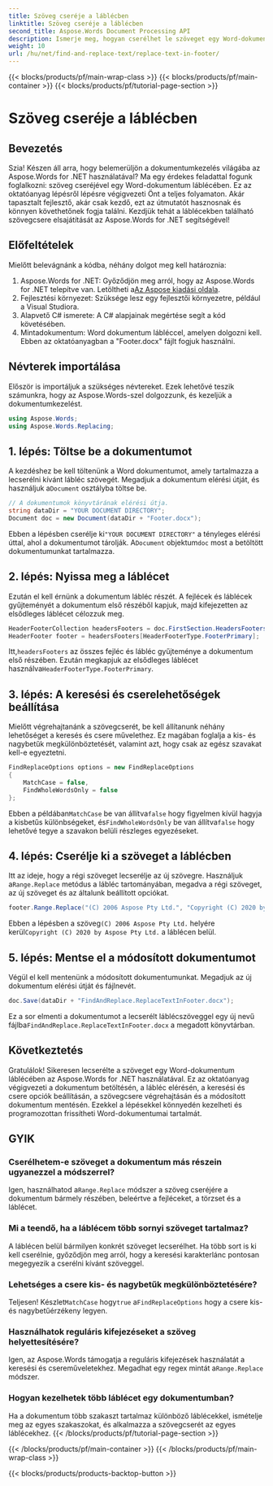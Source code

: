 ```yaml
---
title: Szöveg cseréje a láblécben
linktitle: Szöveg cseréje a láblécben
second_title: Aspose.Words Document Processing API
description: Ismerje meg, hogyan cserélhet le szöveget egy Word-dokumentum láblécében az Aspose.Words for .NET használatával. Kövesse ezt az útmutatót a szövegcsere elsajátításához részletes példákkal.
weight: 10
url: /hu/net/find-and-replace-text/replace-text-in-footer/
---
```


{{< blocks/products/pf/main-wrap-class >}}
{{< blocks/products/pf/main-container >}}
{{< blocks/products/pf/tutorial-page-section >}}

# Szöveg cseréje a láblécben

## Bevezetés

Szia! Készen áll arra, hogy belemerüljön a dokumentumkezelés világába az Aspose.Words for .NET használatával? Ma egy érdekes feladattal fogunk foglalkozni: szöveg cseréjével egy Word-dokumentum láblécében. Ez az oktatóanyag lépésről lépésre végigvezeti Önt a teljes folyamaton. Akár tapasztalt fejlesztő, akár csak kezdő, ezt az útmutatót hasznosnak és könnyen követhetőnek fogja találni. Kezdjük tehát a láblécekben található szövegcsere elsajátítását az Aspose.Words for .NET segítségével!

## Előfeltételek

Mielőtt belevágnánk a kódba, néhány dolgot meg kell határoznia:

1.  Aspose.Words for .NET: Győződjön meg arról, hogy az Aspose.Words for .NET telepítve van. Letöltheti a[Az Aspose kiadási oldala](https://releases.aspose.com/words/net/).
2. Fejlesztési környezet: Szüksége lesz egy fejlesztői környezetre, például a Visual Studiora.
3. Alapvető C# ismerete: A C# alapjainak megértése segít a kód követésében.
4. Mintadokumentum: Word dokumentum lábléccel, amelyen dolgozni kell. Ebben az oktatóanyagban a "Footer.docx" fájlt fogjuk használni.

## Névterek importálása

Először is importáljuk a szükséges névtereket. Ezek lehetővé teszik számunkra, hogy az Aspose.Words-szel dolgozzunk, és kezeljük a dokumentumkezelést.

```csharp
using Aspose.Words;
using Aspose.Words.Replacing;
```

## 1. lépés: Töltse be a dokumentumot

 A kezdéshez be kell töltenünk a Word dokumentumot, amely tartalmazza a lecserélni kívánt lábléc szövegét. Megadjuk a dokumentum elérési útját, és használjuk a`Document` osztályba töltse be.

```csharp
// A dokumentumok könyvtárának elérési útja.
string dataDir = "YOUR DOCUMENT DIRECTORY";
Document doc = new Document(dataDir + "Footer.docx");
```

 Ebben a lépésben cserélje ki`"YOUR DOCUMENT DIRECTORY"` a tényleges elérési úttal, ahol a dokumentumot tárolják. A`Document` objektum`doc` most a betöltött dokumentumunkat tartalmazza.

## 2. lépés: Nyissa meg a láblécet

Ezután el kell érnünk a dokumentum lábléc részét. A fejlécek és láblécek gyűjteményét a dokumentum első részéből kapjuk, majd kifejezetten az elsődleges láblécet célozzuk meg.

```csharp
HeaderFooterCollection headersFooters = doc.FirstSection.HeadersFooters;
HeaderFooter footer = headersFooters[HeaderFooterType.FooterPrimary];
```

 Itt,`headersFooters` az összes fejléc és lábléc gyűjteménye a dokumentum első részében. Ezután megkapjuk az elsődleges láblécet használva`HeaderFooterType.FooterPrimary`.

## 3. lépés: A keresési és cserelehetőségek beállítása

Mielőtt végrehajtanánk a szövegcserét, be kell állítanunk néhány lehetőséget a keresés és csere művelethez. Ez magában foglalja a kis- és nagybetűk megkülönböztetését, valamint azt, hogy csak az egész szavakat kell-e egyeztetni.

```csharp
FindReplaceOptions options = new FindReplaceOptions
{
    MatchCase = false,
    FindWholeWordsOnly = false
};
```

 Ebben a példában`MatchCase` be van állítva`false` hogy figyelmen kívül hagyja a kisbetűs különbségeket, és`FindWholeWordsOnly` be van állítva`false` hogy lehetővé tegye a szavakon belüli részleges egyezéseket.

## 4. lépés: Cserélje ki a szöveget a láblécben

 Itt az ideje, hogy a régi szöveget lecserélje az új szövegre. Használjuk a`Range.Replace` metódus a lábléc tartományában, megadva a régi szöveget, az új szöveget és az általunk beállított opciókat.

```csharp
footer.Range.Replace("(C) 2006 Aspose Pty Ltd.", "Copyright (C) 2020 by Aspose Pty Ltd.", options);
```

 Ebben a lépésben a szöveg`(C) 2006 Aspose Pty Ltd.` helyére kerül`Copyright (C) 2020 by Aspose Pty Ltd.` a láblécen belül.

## 5. lépés: Mentse el a módosított dokumentumot

Végül el kell mentenünk a módosított dokumentumunkat. Megadjuk az új dokumentum elérési útját és fájlnevét.

```csharp
doc.Save(dataDir + "FindAndReplace.ReplaceTextInFooter.docx");
```

 Ez a sor elmenti a dokumentumot a lecserélt láblécszöveggel egy új nevű fájlba`FindAndReplace.ReplaceTextInFooter.docx` a megadott könyvtárban.

## Következtetés

Gratulálok! Sikeresen lecserélte a szöveget egy Word-dokumentum láblécében az Aspose.Words for .NET használatával. Ez az oktatóanyag végigvezeti a dokumentum betöltésén, a lábléc elérésén, a keresési és csere opciók beállításán, a szövegcsere végrehajtásán és a módosított dokumentum mentésén. Ezekkel a lépésekkel könnyedén kezelheti és programozottan frissítheti Word-dokumentumai tartalmát.

## GYIK

### Cserélhetem-e szöveget a dokumentum más részein ugyanezzel a módszerrel?
 Igen, használhatod a`Range.Replace` módszer a szöveg cseréjére a dokumentum bármely részében, beleértve a fejléceket, a törzset és a láblécet.

### Mi a teendő, ha a láblécem több sornyi szöveget tartalmaz?
A láblécen belül bármilyen konkrét szöveget lecserélhet. Ha több sort is ki kell cserélnie, győződjön meg arról, hogy a keresési karakterlánc pontosan megegyezik a cserélni kívánt szöveggel.

### Lehetséges a csere kis- és nagybetűk megkülönböztetésére?
 Teljesen! Készlet`MatchCase` hogy`true` a`FindReplaceOptions` hogy a csere kis- és nagybetűérzékeny legyen.

### Használhatok reguláris kifejezéseket a szöveg helyettesítésére?
Igen, az Aspose.Words támogatja a reguláris kifejezések használatát a keresési és csereműveletekhez. Megadhat egy regex mintát a`Range.Replace` módszer.

### Hogyan kezelhetek több láblécet egy dokumentumban?
Ha a dokumentum több szakaszt tartalmaz különböző láblécekkel, ismételje meg az egyes szakaszokat, és alkalmazza a szövegcserét az egyes láblécekhez.
{{< /blocks/products/pf/tutorial-page-section >}}

{{< /blocks/products/pf/main-container >}}
{{< /blocks/products/pf/main-wrap-class >}}

{{< blocks/products/products-backtop-button >}}
